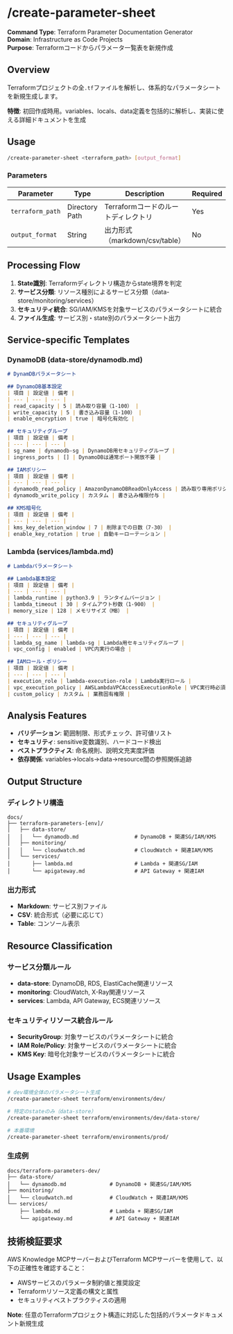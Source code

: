 # /create-parameter-sheet

**Command Type**: Terraform Parameter Documentation Generator  
**Domain**: Infrastructure as Code Projects  
**Purpose**: Terraformコードからパラメータ一覧表を新規作成

## Overview

Terraformプロジェクトの全`.tf`ファイルを解析し、体系的なパラメータシートを新規生成します。

**特徴**: 初回作成時用。variables、locals、data定義を包括的に解析し、実装に使える詳細ドキュメントを生成

## Usage

```bash
/create-parameter-sheet <terraform_path> [output_format]
```

### Parameters

| Parameter | Type | Description | Required | Example |
|-----------|------|-------------|----------|---------|
| `terraform_path` | Directory Path | Terraformコードのルートディレクトリ | Yes | `terraform/environments/dev/` |
| `output_format` | String | 出力形式（markdown/csv/table） | No | `markdown` |

## Processing Flow

1. **State識別**: Terraformディレクトリ構造からstate境界を判定
2. **サービス分類**: リソース種別によるサービス分類（data-store/monitoring/services）
3. **セキュリティ統合**: SG/IAM/KMSを対象サービスのパラメータシートに統合
4. **ファイル生成**: サービス別・state別のパラメータシート出力

## Service-specific Templates

### DynamoDB (data-store/dynamodb.md)
```markdown
# DynamDBパラメータシート

## DynamoDB基本設定
| 項目 | 設定値 | 備考 |
| --- | --- | --- |
| read_capacity | 5 | 読み取り容量（1-100） |
| write_capacity | 5 | 書き込み容量（1-100） |
| enable_encryption | true | 暗号化有効化 |

## セキュリティグループ
| 項目 | 設定値 | 備考 |
| --- | --- | --- |
| sg_name | dynamodb-sg | DynamoDB用セキュリティグループ |
| ingress_ports | [] | DynamoDBは通常ポート開放不要 |

## IAMポリシー
| 項目 | 設定値 | 備考 |
| --- | --- | --- |
| dynamodb_read_policy | AmazonDynamoDBReadOnlyAccess | 読み取り専用ポリシー |
| dynamodb_write_policy | カスタム | 書き込み権限付与 |

## KMS暗号化
| 項目 | 設定値 | 備考 |
| --- | --- | --- |
| kms_key_deletion_window | 7 | 削除までの日数（7-30） |
| enable_key_rotation | true | 自動キーローテーション |
```

### Lambda (services/lambda.md)
```markdown
# Lambdaパラメータシート

## Lambda基本設定
| 項目 | 設定値 | 備考 |
| --- | --- | --- |
| lambda_runtime | python3.9 | ランタイムバージョン |
| lambda_timeout | 30 | タイムアウト秒数（1-900） |
| memory_size | 128 | メモリサイズ（MB） |

## セキュリティグループ
| 項目 | 設定値 | 備考 |
| --- | --- | --- |
| lambda_sg_name | lambda-sg | Lambda用セキュリティグループ |
| vpc_config | enabled | VPC内実行の場合 |

## IAMロール・ポリシー
| 項目 | 設定値 | 備考 |
| --- | --- | --- |
| execution_role | lambda-execution-role | Lambda実行ロール |
| vpc_execution_policy | AWSLambdaVPCAccessExecutionRole | VPC実行時必須 |
| custom_policy | カスタム | 業務固有権限 |
```

## Analysis Features

- **バリデーション**: 範囲制限、形式チェック、許可値リスト
- **セキュリティ**: sensitive変数識別、ハードコード検出
- **ベストプラクティス**: 命名規則、説明文充実度評価
- **依存関係**: variables→locals→data→resource間の参照関係追跡

## Output Structure

### ディレクトリ構造
```
docs/
├── terraform-parameters-[env]/
│   ├── data-store/
│   │   └── dynamodb.md                  # DynamoDB + 関連SG/IAM/KMS
│   ├── monitoring/
│   │   └── cloudwatch.md                # CloudWatch + 関連IAM/KMS
│   └── services/
│       ├── lambda.md                    # Lambda + 関連SG/IAM
│       └── apigateway.md                # API Gateway + 関連IAM
```

### 出力形式
- **Markdown**: サービス別ファイル
- **CSV**: 統合形式（必要に応じて）
- **Table**: コンソール表示

## Resource Classification

### サービス分類ルール
- **data-store**: DynamoDB, RDS, ElastiCache関連リソース
- **monitoring**: CloudWatch, X-Ray関連リソース  
- **services**: Lambda, API Gateway, ECS関連リソース

### セキュリティリソース統合ルール
- **SecurityGroup**: 対象サービスのパラメータシートに統合
- **IAM Role/Policy**: 対象サービスのパラメータシートに統合
- **KMS Key**: 暗号化対象サービスのパラメータシートに統合

## Usage Examples

```bash
# dev環境全体のパラメータシート生成
/create-parameter-sheet terraform/environments/dev/

# 特定のstateのみ（data-store）
/create-parameter-sheet terraform/environments/dev/data-store/

# 本番環境
/create-parameter-sheet terraform/environments/prod/
```

### 生成例
```
docs/terraform-parameters-dev/
├── data-store/
│   └── dynamodb.md              # DynamoDB + 関連SG/IAM/KMS
├── monitoring/  
│   └── cloudwatch.md            # CloudWatch + 関連IAM/KMS
└── services/
    ├── lambda.md                # Lambda + 関連SG/IAM
    └── apigateway.md            # API Gateway + 関連IAM
```

## 技術検証要求
AWS Knowledge MCPサーバーおよびTerraform MCPサーバーを使用して、以下の正確性を確認すること：
- AWSサービスのパラメータ制約値と推奨設定
- Terraformリソース定義の構文と属性
- セキュリティベストプラクティスの適用

**Note**: 任意のTerraformプロジェクト構造に対応した包括的パラメータドキュメント新規生成